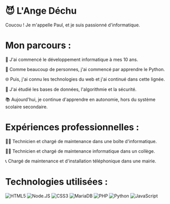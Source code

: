 # 😈 L'Ange Déchu

Coucou ! Je m'appelle Paul, et je suis passionné d'informatique.

# Mon parcours :

🧒 J'ai commencé le développement informatique à mes 10 ans. 

🐍 Comme beaucoup de personnes, j'ai commencé par apprendre le Python. 

🌐 Puis, j'ai connu les technologies du web et j'ai continué dans cette lignée.

💾 J'ai étudié les bases de données, l'algorithmie et la sécurité.

📚 Aujourd'hui, je continue d'apprendre en autonomie, hors du système scolaire secondaire.

# Expériences professionnelles :

👩‍🔧 Technicien et chargé de maintenance dans une boîte d'informatique.

👩‍💻 Technicien et chargé de maintenance informatique dans un collège.

📞 Chargé de maintenance et d'installation téléphonique dans une mairie.

# Technologies utilisées :

![HTML5](https://img.shields.io/badge/HTML5-%20-orange?style=for-the-badge&logo=html5) ![Node.JS](https://img.shields.io/badge/Node.JS-%20-green?style=for-the-badge&logo=Node.JS) ![CSS3](https://img.shields.io/badge/CSS3-%20-blue?style=for-the-badge&logo=CSS3) ![MariaDB](https://img.shields.io/badge/MariaDB-%20-brown?style=for-the-badge&logo=MariaDB) ![PHP](https://img.shields.io/badge/PHP-%20-violet?style=for-the-badge&logo=PHP) ![Python](https://img.shields.io/badge/Python-%20-yellowgreen?style=for-the-badge&logo=Python) ![JavaScript](https://img.shields.io/badge/JavaScript-%20-yellow?style=for-the-badge&logo=JavaScript) 
